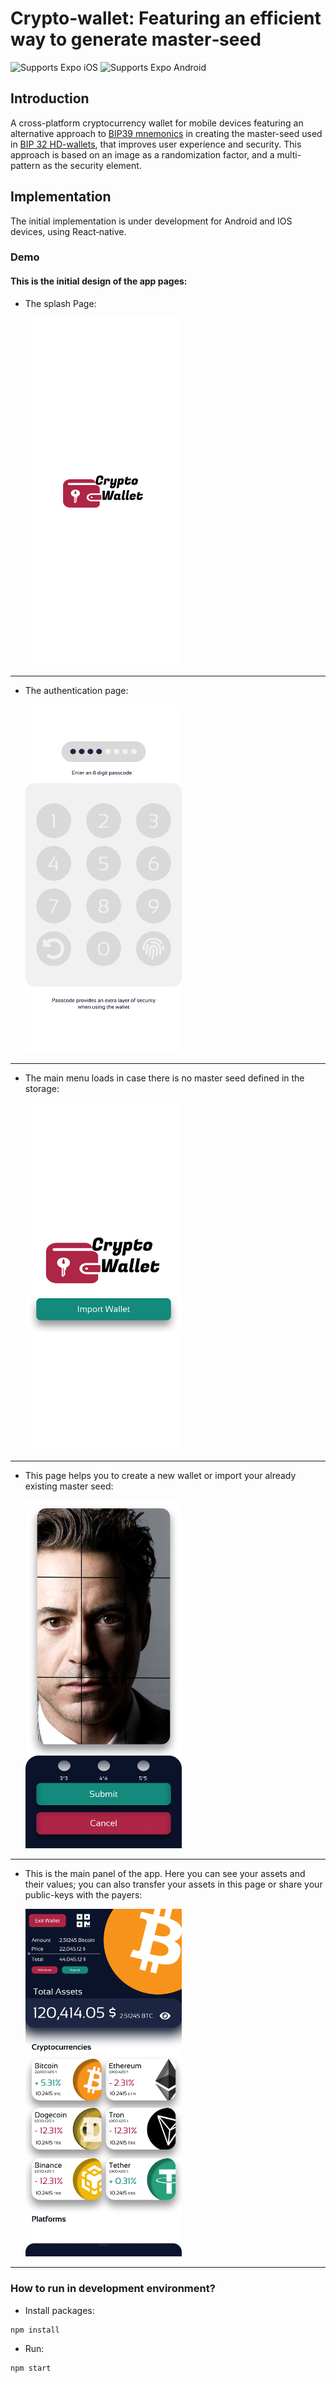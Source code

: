 # Crypto‑wallet: Featuring an efficient way to generate master‑seed

<p>
  <!-- iOS -->
  <img alt="Supports Expo iOS" longdesc="Supports Expo iOS" src="https://img.shields.io/badge/iOS-4630EB.svg?style=flat-square&logo=APPLE&labelColor=999999&logoColor=fff" />
  <!-- Android -->
  <img alt="Supports Expo Android" longdesc="Supports Expo Android" src="https://img.shields.io/badge/Android-4630EB.svg?style=flat-square&logo=ANDROID&labelColor=A4C639&logoColor=fff" />
</p>

## Introduction

A cross-platform cryptocurrency wallet for mobile devices featuring an alternative approach to <a href="https://github.com/bitcoin/bips/blob/master/bip-0039.mediawiki">BIP39 mnemonics</a> in creating the master-seed used in <a href="https://github.com/bitcoin/bips/blob/master/bip-0032/derivation.png">BIP 32 HD-wallets</a>, that improves user experience and security. This approach is based on an image as a randomization factor, and a multi-pattern as the security element.

## Implementation

The initial implementation is under development for Android and IOS devices, using React‑native.
### Demo

#### This is the initial design of the app pages:

- The splash Page:

  <img alt="Demo page 1" width="250px" src="client/docs/demo/splash.png" />
---------------------------------------------------
- The authentication page:

  <img alt="Demo page 2" width="250px" src="client/docs/demo/page-passCode.png" />
---------------------------------------------------
- The main menu loads in case there is no master seed defined in the storage:

  <img alt="Demo page 3" width="250px" src="client/docs/demo/page-menu.png" />
---------------------------------------------------
- This page helps you to create a new wallet or import your already existing master seed:

  <img alt="Demo page 4" width="250px" src="client/docs/demo/page-importWallet.png" />
---------------------------------------------------
- This is the main panel of the app. Here you can see your assets and their values; you can also transfer your assets in this page or share your public-keys with the payers:

  <img alt="Demo page 5" width="250px" src="client/docs/demo/page-mainPanel.png" />
---------------------------------------------------

### How to run in development environment?

- Install packages:

```shell
npm install
```

- Run:

```shell
npm start
```
